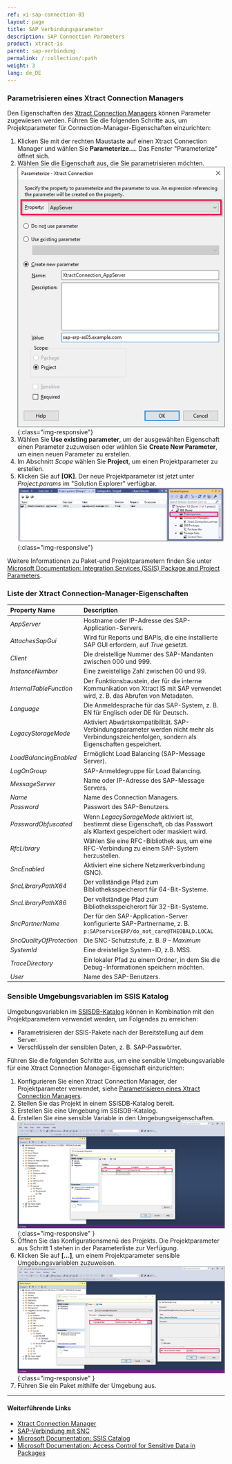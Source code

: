 ```yaml
---
ref: xi-sap-connection-03
layout: page
title: SAP Verbindungsparameter
description: SAP Connection Parameters
product: xtract-is
parent: sap-verbindung
permalink: /:collection/:path
weight: 3
lang: de_DE
---
```



### Parametrisieren eines Xtract Connection Managers

Den Eigenschaften des [Xtract Connection Managers](./the-connection-manager) können Parameter zugewiesen werden.
Führen Sie die folgenden Schritte aus, um Projektparameter für Connection-Manager-Eigenschaften einzurichten:

1. Klicken Sie mit der rechten Maustaste auf einen Xtract Connection Manager und wählen Sie **Parameterize...**. Das Fenster "Parameterize" öffnet sich.
2. Wählen Sie die Eigenschaft aus, die Sie parametrisieren möchten.<br>
![connection-manager-parameterize](/img/content/xis/connection-manager-parameterize.png){:class="img-responsive"}
3. Wählen Sie **Use existing parameter**, um der ausgewählten Eigenschaft einen Parameter zuzuweisen oder wählen Sie **Create New Parameter**, um einen neuen Parameter zu erstellen.
4. Im Abschnitt *Scope* wählen Sie **Project**, um einen Projektparameter zu erstellen. 
5. Klicken Sie auf **[OK]**. Der neue Projektparameter ist jetzt unter *Project.params* im "Solution Explorer" verfügbar.<br>
![connection-manager-project-params](/img/content/xis/connection-manager-project-params.png){:class="img-responsive"}

Weitere Informationen zu Paket-und Projektparametern finden Sie unter [Microsoft Documentation: Integration Services (SSIS) Package and Project Parameters](https://learn.microsoft.com/en-us/sql/integration-services/integration-services-ssis-package-and-project-parameters?view=sql-server-ver16).

### Liste der Xtract Connection-Manager-Eigenschaften

|Property Name|Description|
|:----|:----|
| *AppServer* | Hostname oder IP-Adresse des SAP-Application-Servers.|
| *AttachesSapGui* | Wird für Reports und BAPIs, die eine installierte SAP GUI erfordern, auf *True* gesetzt.|
| *Client* | Die dreistellige Nummer des SAP-Mandanten zwischen 000 und 999. |
| *InstanceNumber* | Eine zweistellige Zahl zwischen 00 und 99. |
| *InternalTableFunction*| Der Funktionsbaustein, der für die interne Kommunikation von Xtract IS mit SAP verwendet wird, z. B. das Abrufen von Metadaten. |
| *Language* | Die Anmeldesprache für das SAP-System, z. B. EN für Englisch oder DE für Deutsch. |
| *LegacyStorageMode* | Aktiviert Abwärtskompatibilität. SAP-Verbindungsparameter werden nicht mehr als Verbindungszeichenfolgen, sondern als Eigenschaften gespeichert. |
| *LoadBalancingEnabled* | Ermöglicht Load Balancing (SAP-Message Server). |
| *LogOnGroup*| SAP-Anmeldegruppe für Load Balancing. |
| *MessageServer* | Name oder IP-Adresse des SAP-Message Servers. |
| *Name* | Name des Connection Managers.|
| *Password* | Passwort des SAP-Benutzers. |
| *PasswordObfuscated* | Wenn *LegacySorageMode* aktiviert ist, bestimmt diese Eigenschaft, ob das Passwort als Klartext gespeichert oder maskiert wird. |
| *RfcLibrary* | Wählen Sie eine RFC-Bibliothek aus, um eine RFC-Verbindung zu einem SAP-System herzustellen. |
| *SncEnabled* | Aktiviert eine sichere Netzwerkverbindung (SNC).|
| *SncLibraryPathX64* |  Der vollständige Pfad zum Bibliotheksspeicherort für 64-Bit-Systeme. |
| *SncLibraryPathX86* | Der vollständige Pfad zum Bibliotheksspeicherort für 32-Bit-Systeme.|
| *SncPartnerName* | Der für den SAP-Application-Server konfigurierte SAP-Partnername, z. B. `p:SAPserviceERP/do_not_care@THEOBALD.LOCAL` |
| *SncQualityOfProtection* | Die SNC-Schutzstufe, z. B. *9 – Maximum*|
| *SystemId* | Eine dreistellige System-ID, z.B. MSS. |
| *TraceDirectory* | Ein lokaler Pfad zu einem Ordner, in dem Sie die Debug-Informationen speichern möchten. |
| *User*| Name des SAP-Benutzers.|

### Sensible Umgebungsvariablen im SSIS Katalog

Umgebungsvariablen im [SSISDB-Katalog](https://learn.microsoft.com/en-us/sql/integration-services/catalog/ssis-catalog?view=sql-server-ver16) können in Kombination mit den Projektparametern verwendet werden, um Folgendes zu erreichen:

- Parametrisieren der SSIS-Pakete nach der Bereitstellung auf dem Server.
- Verschlüsseln der sensiblen Daten, z. B. SAP-Passwörter.

Führen Sie die folgenden Schritte aus, um eine sensible Umgebungsvariable für eine Xtract Connection Manager-Eigenschaft einzurichten:

1. Konfigurieren Sie einen Xtract Connection Manager, der Projektparameter verwendet, siehe [Parametrisieren eines Xtract Connection Managers](#parameterisieren-eines-xtract-connection-managers).
2. Stellen Sie das Projekt in einem SSISDB-Katalog bereit. 
3. Erstellen Sie eine Umgebung im SSISDB-Katalog.
4. Erstellen Sie eine sensible Variable in den Umgebungseigenschaften.<br>
![XIS_sensitive_variable_1](/img/content/XIS_sensitive_variable_1.png){:class="img-responsive" }
5. Öffnen Sie das Konfigurationsmenü des Projekts. Die Projektparameter aus Schritt 1 stehen in der Parameterliste zur Verfügung.
6. Klicken Sie auf **[...]**, um einem Projektparameter sensible Umgebungsvariablen zuzuweisen.<br>
![XIS_sensitive_variable_1](/img/content/XIS_sensitive_variable_2.png){:class="img-responsive" }
7. Führen Sie ein Paket mithilfe der Umgebung aus.


*****

#### Weiterführende Links
- [Xtract Connection Manager](./verbindungsmanager)
- [SAP-Verbindung mit SNC](./sap-verbindung-mit-snc)
- [Microsoft Documentation: SSIS Catalog](https://learn.microsoft.com/en-us/sql/integration-services/catalog/ssis-catalog?view=sql-server-ver16)
- [Microsoft Documentation: Access Control for Sensitive Data in Packages](https://learn.microsoft.com/en-us/sql/integration-services/security/access-control-for-sensitive-data-in-packages#protection-level-setting-and-the-ssisdb-catalog)
